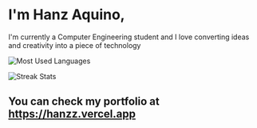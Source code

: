 # I'm Hanz Aquino,

I'm currently a Computer Engineering student and I love converting ideas and creativity into a piece of technology

![Most Used Languages](https://github-readme-stats.vercel.app/api/top-langs?username=hanzzakino&show_icons=true&locale=en&layout=compact&theme=github_dark&count_private=true&hide_border=true&hide=html,css,scss)

![Streak Stats](https://github-readme-streak-stats.herokuapp.com/?user=hanzzakino&locale=en&theme=github-dark-blue&hide_border=true)

## You can check my portfolio at https://hanzz.vercel.app
